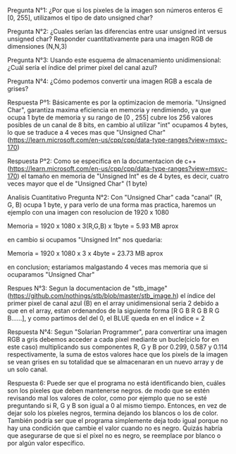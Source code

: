 Pregunta N°1: ¿Por que si los pixeles de la imagen son números enteros ∈ [0, 255], utilizamos el tipo de dato
unsigned char?

Pregunta N°2: ¿Cuales serían las diferencias entre usar unsigned int versus unsigned char? Responder
cuantitativamente para una imagen RGB de dimensiones (N,N,3)

Pregunta N°3: Usando este esquema de almacenamiento unidimensional: ¿Cuál sería el índice del primer
pixel del canal azul?

Pregunta N°4: ¿Cómo podemos convertir una imagen RGB a escala de grises?


Respuesta P°1: Básicamente es por la optimizacion de memoria. "Unsigned Char", garantiza maxima eficiencia en memoria y rendimiendo, ya que ocupa 1 byte de memoria
y su rango de [0 , 255] cubre los 256 valores posibles de un canal de 8 bits, en cambio al utilizar "int" ocupamos 4 bytes, lo que se traduce a 4 veces mas que "Unsigned Char"
(https://learn.microsoft.com/en-us/cpp/cpp/data-type-ranges?view=msvc-170)
 

Respuesta P°2: Como se especifica en la documentacion de c++ (https://learn.microsoft.com/en-us/cpp/cpp/data-type-ranges?view=msvc-170) el tamaño en memoria de "Unsigned Int" es de
4 bytes, es decir, cuatro veces mayor que el de "Unsigned Char" (1 byte)

Analisis Cuantitativo Pregunta N°2: Con "Unsigned Char" cada "canal" (R, G, B) ocupa 1 byte,
 y para verlo de una forma mas practica, haremos un ejemplo con una imagen con resolucion de 1920 x 1080

 Memoria = 1920 x 1080 x 3(R,G,B) x 1byte = 5.93 MB aprox

 en cambio si ocupamos "Unsigned Int" nos quedaria:

 Memoria = 1920 x 1080 x 3 x 4byte = 23.73 MB aprox

 en conclusion; estariamos malgastando 4 veces mas memoria que si ocuparamos "Unsigned Char"


 Respues N°3: Segun la documentacion de "stb_image"(https://github.com/nothings/stb/blob/master/stb_image.h) el índice del primer pixel de canal azul (B) en el array unidimensional
 seria 2 debido a que en el array, estan ordenandos de la siguiente forma [R G B R G B R G B......], y como partimos del del 0, el BLUE queda en en el índice = 2



Respuesta N°4: Segun "Solarian Programmer", para convertirar una imagen RGB a gris debemos acceder a cada pixel mediante un bucle(ciclo for en este caso)
multiplicando sus componentes R, G y B por 0.299, 0.587 y 0.114 respectivamente, la suma de estos valores hace que los pixels de la imagen se vean grises en su totalidad
que se almacenaran en un nuevo array y de un solo canal. 


Respuesta 6: Puede ser que el programa no está identificando bien, cuáles son los píxeles que deben mantenerse negros. de modo que se estén revisando mal los valores de color, como por ejemplo que no se esté preguntando si R, G y B son igual a 0 al mismo tiempo. Entonces, en vez de dejar solo los píxeles negros, termina dejando los blancos o los de color. También podría ser que el programa simplemente deja todo igual porque no hay una condición que cambie el valor cuando no es negro. Quizás habría que asegurarse de que si el píxel no es negro, se reemplace por blanco o por algún valor específico. 